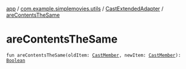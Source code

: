[app](../../index.md) / [com.example.simplemovies.utils](../index.md) / [CastExtendedAdapter](index.md) / [areContentsTheSame](./are-contents-the-same.md)

# areContentsTheSame

`fun areContentsTheSame(oldItem: `[`CastMember`](../../com.example.simplemovies.domain/-cast-member/index.md)`, newItem: `[`CastMember`](../../com.example.simplemovies.domain/-cast-member/index.md)`): `[`Boolean`](https://kotlinlang.org/api/latest/jvm/stdlib/kotlin/-boolean/index.html)